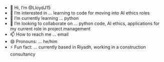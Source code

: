 - 👋 Hi, I’m @LloydJ15
- 👀 I’m interested in ... learning to code for moving into AI ethics roles
- 🌱 I’m currently learning ... python
- 💞️ I’m looking to collaborate on ... python code, AI ethics, applications for my current role in project management
- 📫 How to reach me ... email
- 😄 Pronouns: ... he/him
- ⚡ Fun fact: ... currently based in Riyadh, working in a construction consultancy

<!---
LloydJ15/LloydJ15 is a ✨ special ✨ repository because its `README.md` (this file) appears on your GitHub profile.
You can click the Preview link to take a look at your changes.
--->
